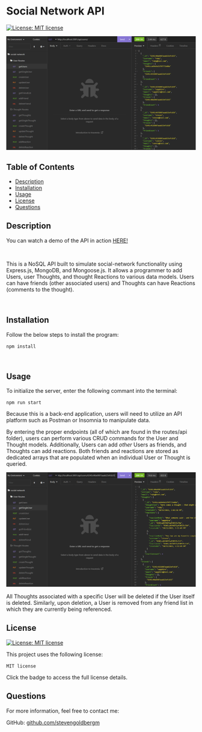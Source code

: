
  # Social Network API

  [![License: MIT license](https://img.shields.io/badge/License-MIT-yellow.svg)](https://opensource.org/licenses/MIT)

  ![image of API call for pulling all Users from database](imgs/socialNetwork1.png)

  ## Table of Contents
  * [Description](#description)
  * [Installation](#installation)
  * [Usage](#usage)
  * [License](#license)
  * [Questions](#questions)

  ## Description

  You can watch a demo of the API in action [HERE!](https://watch.screencastify.com/v/zLBUbC2fFM9xU7OgaBsr)

  <br>

  This is a NoSQL API built to simulate social-network functionality using Express.js, MongoDB, and Mongoose.js. It allows a programmer to add Users, user Thoughts, and thought Reactions to various data models. Users can have friends (other associated users) and Thoughts can have Reactions (comments to the thought).

  <br>

  ## Installation

  Follow the below steps to install the program:

    npm install

  <br>

  ## Usage
  To initialize the server, enter the following commant into the terminal:

    npm run start

  Because this is a back-end application, users will need to utilize an API platform such as Postman or Insomnia to manipulate data.

  By entering the proper endpoints (all of which are found in the routes/api folder), users can perform various CRUD commands for the User and Thought models. Additionally, Users can add *other* Users as friends, and Thoughts can add reactions. Both friends and reactions are stored as dedicated arrays that are populated when an individual User or Thought is queried.

  ![](imgs/socialNetwork2.png)

  All Thoughts associated with a specific User will be deleted if the User itself is deleted. Similarly, upon deletion, a User is removed from any friend list in which they are currently being referenced. 
  
  ## License
  
  [![License: MIT license](https://img.shields.io/badge/License-MIT-yellow.svg)](https://opensource.org/licenses/MIT)

  This project uses the following license: 
  
    MIT license

  Click the badge to access the full license details.
  

  ## Questions

  For more information, feel free to contact me:

  GitHub: [github.com/stevengoldbergm](https://github.com/stevengoldbergm)
  
